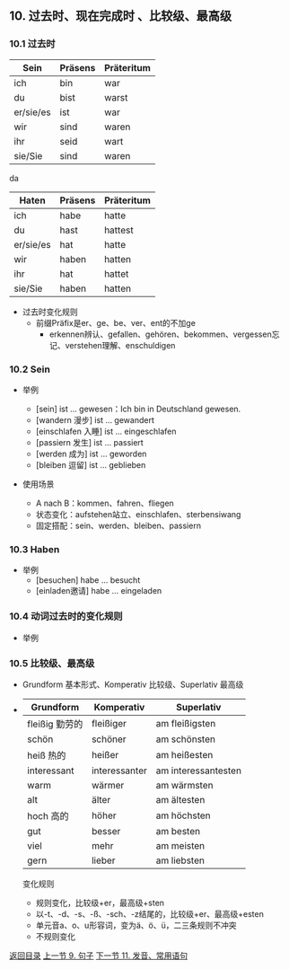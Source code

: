 ## 10. 过去时、现在完成时 、比较级、最高级

### 10.1 过去时

| Sein      | Präsens | Präteritum |
| --------- | ------- | ---------- |
| ich       | bin     | war        |
| du        | bist    | warst      |
| er/sie/es | ist     | war        |
| wir       | sind    | waren      |
| ihr       | seid    | wart       |
| sie/Sie   | sind    | waren      |

da

| Haten     | Präsens | Präteritum |
| --------- | ------- | ---------- |
| ich       | habe    | hatte      |
| du        | hast    | hattest    |
| er/sie/es | hat     | hatte      |
| wir       | haben   | hatten     |
| ihr       | hat     | hattet     |
| sie/Sie   | haben   | hatten     |

* 过去时变化规则
  * 前缀Präfix是er、ge、be、ver、ent的不加ge
    * erkennen辨认、gefallen、gehören、bekommen、vergessen忘记、verstehen理解、enschuldigen

### 10.2 Sein

* 举例
  * [sein] ist ... gewesen：Ich bin in Deutschland gewesen.
  * [wandern 漫步] ist ... gewandert
  * [einschlafen 入睡] ist ... eingeschlafen
  * [passiern 发生] ist ... passiert
  * [werden 成为] ist ... geworden
  * [bleiben 逗留] ist ... geblieben


* 使用场景
  * A nach B：kommen、fahren、fliegen
  * 状态变化：aufstehen站立、einschlafen、sterbensiwang
  * 固定搭配：sein、werden、bleiben、passiern

### 10.3 Haben

* 举例
  * [besuchen] habe ... besucht
  * [einladen邀请] habe ... eingeladen


### 10.4 动词过去时的变化规则

* 举例

### 10.5 比较级、最高级

* Grundform 基本形式、Komperativ 比较级、Superlativ 最高级

* | Grundform      | Komperativ    | Superlativ          |
  | -------------- | ------------- | ------------------- |
  | fleißig 勤劳的 | fleißiger     | am fleißigsten      |
  | schön          | schöner       | am schönsten        |
  | heiß 热的      | heißer        | am heißesten        |
  | interessant    | interessanter | am interessantesten |
  | warm           | wärmer        | am wärmsten         |
  | alt            | älter         | am ältesten         |
  | hoch 高的      | höher         | am höchsten         |
  | gut            | besser        | am besten           |
  | viel           | mehr          | am meisten          |
  | gern           | lieber        | am liebsten         |

  变化规则

  - 规则变化，比较级+er，最高级+sten
  - 以-t、-d、-s、-ß、-sch、-z结尾的，比较级+er、最高级+esten
  - 单元音a、o、u形容词，变为ä、ö、ü，二三条规则不冲突
  - 不规则变化



[返回目录](../README.md) [上一节 9. 句子](9-Satz-句子.md) [下一节 11. 发音、常用语句](11-发音、常用语句.md)